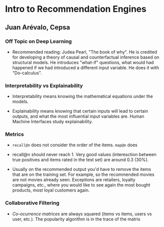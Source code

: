 # Intro to Recommendation Engines

## Juan Arévalo, Cepsa

### Off Topic on Deep Learning

* Recommended reading: Judea Pearl, "The book of why". He is credited for developing a theory of causal and counterfactual inference based on structural models. He introduces "what-if" questions, what would had happened if we had introduced a different input variable. He does it with "Do-calculus".

### Interpretability vs Explainability

* Interpretability means knowing the mathematical equations under the models. 

* Explainability means knowing that certain inputs will lead to certain outputs, and what the most influential input variables are. Human Machine Interfaces study explainability.

### Metrics

* ```recall@n``` does not consider the order of the items. ```map@n``` does

* recall@n should never reach 1. Very good values (interesction between true positives and items rated in the test set) are around 0.3 (30%).

* Usually on the recommended output you'd have to remove the items that are on the training set. For example, so the recommended movies are not movies already seen. Exceptions are retailers, loyalty campaigns, etc., where you would like to see again the most bought products, most loyal customers again.

### Collaborative Filtering

* *Co-ocurrence matrices* are always squared (items vs items, users vs user, etc.). The popularity algorithm is in the trace of the matrix

